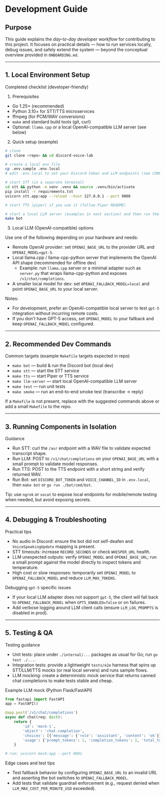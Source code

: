 # Development Guide

## Purpose
This guide explains the *day-to-day developer workflow* for contributing to this project. It focuses on practical details — how to run services locally, debug issues, and safely extend the system — beyond the conceptual overview provided in `ONBOARDING.md`.

---

## 1. Local Environment Setup
Completed checklist (developer-friendly)

1. Prerequisites

- Go 1.25+ (recommended)
- Python 3.10+ for STT/TTS microservices
- ffmpeg (for PCM/WAV conversions)
- `make` and standard build tools (git, curl)
- Optional: `llama.cpp` or a local OpenAI-compatible LLM server (see below)

2. Quick setup (example)

```bash
# clone
git clone <repo> && cd discord-voice-lab

# create a local env file
cp .env.sample .env.local
# edit .env.local to set your Discord token and LLM endpoints (see CONFIGURATION.md)

# start STT (in a separate terminal)
cd stt && python -m venv .venv && source .venv/bin/activate
pip install -r requirements.txt
uvicorn stt.app:app --reload --host 127.0.0.1 --port 9000

# start TTS (piper) if you use it (follow Piper README)

# start a local LLM server (examples in next section) and then run the bot
make bot
```

3. Local LLM (OpenAI-compatible) options

Use one of the following depending on your hardware and needs:

- Remote OpenAI provider: set `OPENAI_BASE_URL` to the provider URL and `OPENAI_MODEL=gpt-5`.
- Local llama.cpp / llama-cpp-python server that implements the OpenAI API shape (recommended for offline dev)
	- Example: run `llama.cpp` server or a minimal adapter such as `server.py` that wraps llama-cpp-python and exposes `/v1/chat/completions`.
- A smaller local model for dev: set `OPENAI_FALLBACK_MODEL=local` and point `OPENAI_BASE_URL` to your local server.

Notes:
- For development, prefer an OpenAI-compatible local server to test `gpt-5` integration without incurring remote costs.
- If you don't have GPT-5 access, set `OPENAI_MODEL` to your fallback and keep `OPENAI_FALLBACK_MODEL` configured.

---

## 2. Recommended Dev Commands
Common targets (example `Makefile` targets expected in repo)

- `make bot` — build & run the Discord bot (local dev)
- `make stt` — start the STT service
- `make tts` — start Piper or TTS service
- `make llm-server` — start local OpenAI-compatible LLM server
- `make test` — run unit tests
- `make smoke` — run an end-to-end smoke test (transcribe -> reply)

If a `Makefile` is not present, replace with the suggested commands above or add a small `Makefile` to the repo.

---

## 3. Running Components in Isolation
Guidance

- Run STT: curl the `/asr` endpoint with a WAV file to validate expected transcript shape.
- Run LLM: POST to `/v1/chat/completions` on your `OPENAI_BASE_URL` with a small prompt to validate model responses.
- Run TTS: POST to the TTS endpoint with a short string and verify returned WAV.
- Run Bot: set `DISCORD_BOT_TOKEN` and `VOICE_CHANNEL_ID` in `.env.local`, then `make bot` or `go run ./bot/cmd/bot`.

Tip: use `ngrok` or `socat` to expose local endpoints for mobile/remote testing when needed, but avoid exposing secrets.

---

## 4. Debugging & Troubleshooting
Practical tips

- No audio in Discord: ensure the bot did not self-deafen and `VoiceSpeakingUpdate` mapping is present.
- STT timeouts: increase `RECORD_SECONDS` or check `WHISPER_URL` health.
- LLM unexpected outputs: verify `OPENAI_MODEL` and `OPENAI_BASE_URL`; run a small prompt against the model directly to inspect tokens and temperature.
- High cost or slow responses: temporarily set `OPENAI_MODEL` to `OPENAI_FALLBACK_MODEL` and reduce `LLM_MAX_TOKENS`.

Debugging `gpt-5` specific issues

- If your local LLM adapter does not support `gpt-5`, the client will fall back to `OPENAI_FALLBACK_MODEL` when `GPT5_ENABLED=false` or on failures.
- Add verbose logging around LLM client calls (ensure `LLM_LOG_PROMPTS` is disabled in prod).

---

## 5. Testing & QA
Testing guidance

- Unit tests: place under `./internal/...` packages as usual for Go; run `go test ./...`.
- Integration tests: provide a lightweight `tests/e2e` harness that spins up STT/LLM/TTS mocks (or real local servers) and runs sample flows.
- LLM mocking: create a deterministic mock service that returns canned chat completions to make tests stable and cheap.

Example LLM mock (Python Flask/FastAPI)

```python
from fastapi import FastAPI
app = FastAPI()

@app.post('/v1/chat/completions')
async def chat(req: dict):
	return {
		'id': 'mock-1',
		'object': 'chat.completion',
		'choices': [{'message': {'role': 'assistant', 'content': 'ok'}}],
		'usage': {'prompt_tokens': 1, 'completion_tokens': 1, 'total_tokens': 2}
	}

# run: uvicorn mock:app --port 8001
```

Edge cases and test tips

- Test fallback behavior by configuring `OPENAI_BASE_URL` to an invalid URL and asserting the bot switches to `OPENAI_FALLBACK_MODEL`.
- Add tests that validate guardrail enforcement (e.g., request denied when `LLM_MAX_COST_PER_MINUTE_USD` exceeded).
